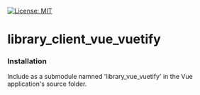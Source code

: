 [![License: MIT](https://img.shields.io/badge/License-MIT-yellow.svg)](https://opensource.org/licenses/MIT)

# library_client_vue_vuetify

### Installation

Include as a submodule namned 'library_vue_vuetify' in the Vue application's source folder.
